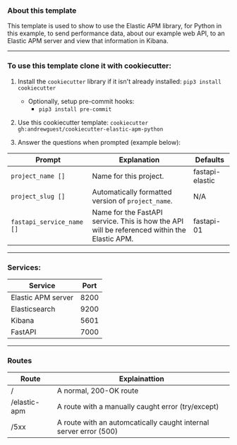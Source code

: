 ### About this template

This template is used to show to use the Elastic APM library, for Python in this example, to send performance data, about our example web API, to an Elastic APM server and view that information in Kibana.

---

### To use this template clone it with cookiecutter:

1. Install the `cookiecutter` library if it isn't already installed:
   `pip3 install cookiecutter`

   - Optionally, setup pre-commit hooks:
     - `pip3 install pre-commit`

2. Use this cookiecutter template: `cookiecutter gh:andrewguest/cookiecutter-elastic-apm-python`

3. Answer the questions when prompted (example below):

| Prompt                    | Explanation                                                                                  | Defaults        |
| ------------------------- | -------------------------------------------------------------------------------------------- | --------------- |
| `project_name []`         | Name for this project.                                                                       | fastapi-elastic |
| `project_slug []`         | Automatically formatted version of `project_name`.                                           | N/A             |
| `fastapi_service_name []` | Name for the FastAPI service. This is how the API will be referenced within the Elastic APM. | fastapi-01      |

---

### Services:

| Service            | Port |
| ------------------ | ---- |
| Elastic APM server | 8200 |
| Elasticsearch      | 9200 |
| Kibana             | 5601 |
| FastAPI            | 7000 |

---

### Routes

| Route        | Explainattion                                                     |
| ------------ | ----------------------------------------------------------------- |
| /            | A normal, 200-OK route                                            |
| /elastic-apm | A route with a manually caught error (try/except)                 |
| /5xx         | A route with an automcatically caught internal server error (500) |
